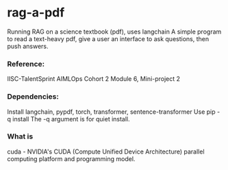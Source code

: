 # rag-a-pdf
Running RAG on a science textbook (pdf), uses langchain
A simple program to read a text-heavy pdf, give a user an interface to ask questions, then push answers. 

### Reference:
IISC-TalentSprint AIMLOps Cohort 2 Module 6, Mini-project 2

### Dependencies:
Install langchain, pypdf, torch, transformer, sentence-transformer
Use pip -q install <package>
The -q argument is for quiet install.

### What is
cuda - NVIDIA's CUDA (Compute Unified Device Architecture) parallel computing platform and programming model.